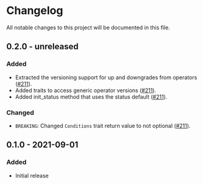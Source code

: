 # Changelog

All notable changes to this project will be documented in this file.

## 0.2.0 - unreleased

### Added
- Extracted the versioning support for up and downgrades from operators ([#211]).
- Added traits to access generic operator versions ([#211]).
- Added init_status method that uses the status default ([#211]).

### Changed
- `BREAKING`: Changed `Conditions` trait return value to not optional ([#211]). 

[#211]: https://github.com/stackabletech/operator-rs/pull/211

## 0.1.0 - 2021-09-01

### Added

- Initial release
